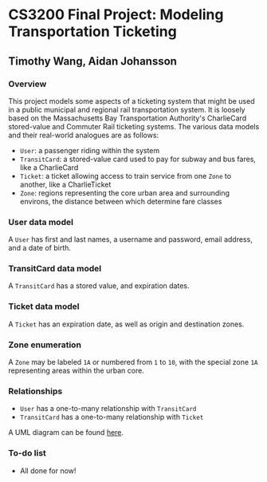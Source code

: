 # CS3200 Final Project: Modeling Transportation Ticketing

## Timothy Wang, Aidan Johansson 

### Overview

This project models some aspects of a ticketing system that might be used in a public municipal and regional rail transportation system. It is loosely based on the Massachusetts Bay Transportation Authority's CharlieCard stored-value and Commuter Rail ticketing systems. The various data models and their real-world analogues are as follows:
- `User`: a passenger riding within the system
- `TransitCard`: a stored-value card used to pay for subway and bus fares, like a CharlieCard
- `Ticket`: a ticket allowing access to train service from one `Zone` to another, like a CharlieTicket
- `Zone`: regions representing the core urban area and surrounding environs, the distance between which determine fare classes

### User data model

A `User` has first and last names, a username and password, email address, and a date of birth.

### TransitCard data model

A `TransitCard` has a stored value, and expiration dates.

### Ticket data model

A `Ticket` has an expiration date, as well as origin and destination zones.

### Zone enumeration

A `Zone` may be labeled `1A` or numbered from `1` to `10`, with the special zone `1A` representing areas within the urban core.

### Relationships
- `User` has a one-to-many relationship with `TransitCard`
- `TransitCard` has a one-to-many relationship with `Ticket`

A UML diagram can be found [here](/diagram.pdf).

### To-do list
- All done for now!
